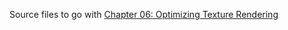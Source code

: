 Source files to go with [Chapter 06: Optimizing Texture Rendering](https://aristurtle.net/tutorials/building_2d_games/06_optimizing_texture_rendering/?tabs=vscode)